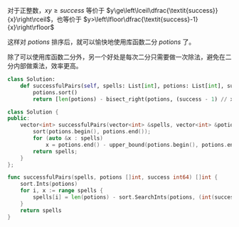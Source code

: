 对于正整数，$xy\ge\textit{success}$ 等价于 $y\ge\left\lceil\dfrac{\textit{success}}{x}\right\rceil$，也等价于 $y>\left\lfloor\dfrac{\textit{success}-1}{x}\right\rfloor$

这样对 $\textit{potions}$ 排序后，就可以愉快地使用库函数二分 $\textit{potions}$ 了。

除了可以使用库函数二分外，另一个好处是每次二分只需要做一次除法，避免在二分内部做乘法，效率更高。

```Python [sol1-Python3]
class Solution:
    def successfulPairs(self, spells: List[int], potions: List[int], success: int) -> List[int]:
        potions.sort()
        return [len(potions) - bisect_right(potions, (success - 1) // x) for x in spells]
```

```C++ [sol1-C++]
class Solution {
public:
    vector<int> successfulPairs(vector<int> &spells, vector<int> &potions, long long success) {
        sort(potions.begin(), potions.end());
        for (auto &x : spells)
            x = potions.end() - upper_bound(potions.begin(), potions.end(), (success - 1) / x);
        return spells;
    }
};
```

```go [sol1-Go]
func successfulPairs(spells, potions []int, success int64) []int {
	sort.Ints(potions)
	for i, x := range spells {
		spells[i] = len(potions) - sort.SearchInts(potions, (int(success)-1)/x+1)
	}
	return spells
}
```
